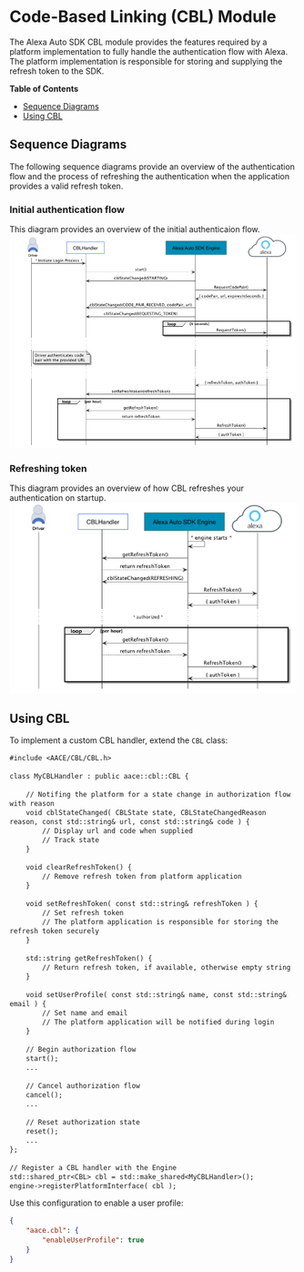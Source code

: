 # Code-Based Linking (CBL) Module


The Alexa Auto SDK CBL module provides the features required by a platform implementation to fully handle the authentication flow with Alexa. The platform implementation is responsible for storing and supplying the refresh token to the SDK.

**Table of Contents**

* [Sequence Diagrams](#sequence-diagrams)
* [Using CBL](#using-cbl)



## Sequence Diagrams <a id = "sequence-diagrams"></a>

The following sequence diagrams provide an overview of the authentication flow and the process of refreshing the authentication when the application provides a valid refresh token.

### Initial authentication flow

This diagram provides an overview of the initial authenticaion flow.
![Login Flow](./assets/aac-cbl-login.png)

### Refreshing token

This diagram provides an overview of how CBL refreshes your authentication on startup.
![Refresh Token](./assets/aac-cbl-refresh.png)

## Using CBL<a id="using-cbl"></a>

To implement a custom CBL handler, extend the `CBL` class:

    #include <AACE/CBL/CBL.h>

    class MyCBLHandler : public aace::cbl::CBL {

        // Notifing the platform for a state change in authorization flow with reason
        void cblStateChanged( CBLState state, CBLStateChangedReason reason, const std::string& url, const std::string& code ) {
            // Display url and code when supplied
            // Track state
        }

        void clearRefreshToken() {
            // Remove refresh token from platform application
        }

        void setRefreshToken( const std::string& refreshToken ) {
            // Set refresh token
            // The platform application is responsible for storing the refresh token securely
        }

        std::string getRefreshToken() {
            // Return refresh token, if available, otherwise empty string
        }

        void setUserProfile( const std::string& name, const std::string& email ) {
            // Set name and email
            // The platform application will be notified during login
        }

        // Begin authorization flow
        start();
        ...

        // Cancel authorization flow
        cancel();
        ...

        // Reset authorization state
        reset();
        ...
    };

    // Register a CBL handler with the Engine
    std::shared_ptr<CBL> cbl = std::make_shared<MyCBLHandler>();
    engine->registerPlatformInterface( cbl );

Use this configuration to enable a user profile:
```json
{
    "aace.cbl": {
        "enableUserProfile": true
    }
}
```
